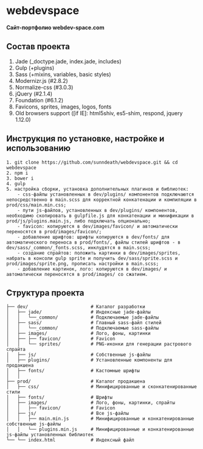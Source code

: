 # webdevspace
**Сайт-портфолио webdev-space.com**

## Состав проекта
1. Jade (_doctype.jade, index.jade, includes)
2. Gulp (+plugins)
3. Sass (+mixins, variables, basic styles)
4. Modernizr.js (#2.8.2)
5. Normalize-css (#3.0.3)
6. jQuery (#2.1.4)
7. Foundation (#6.1.2)
8. Favicons, sprites, images, logos, fonts
9. Old browsers support ([if IE]: html5shiv, es5-shim, respond, jquery 1.12.0)

## Инструкция по установке, настройке и использованию
```
1. git clone https://github.com/sunndeath/webdevspace.git && cd webdevspace
2. npm i
3. bower i
4. gulp
5. настройка сборки, установка дополнительных плагинов и библиотек:
    - css-файлы установленных в dev/plugins/ компонентов подключаются непосредственно в main.scss для корректной конкатенации и компиляции в prod/css/main.min.css;
    - пути js-файлов, установленных в dev/plugins/ компонентов, необходимо скопировать в gulpfile.js для конкатенации и минификации в prod/js/plugins.main.js, либо подключать опционально;
    - favicon: копируются в dev/images/favicon/ и автоматически переносятся в prod/images/favicon/;
    - добавление шрифтов: шрифты копируются в dev/fonts/ для автоматического переноса в prod/fonts/, файлы стилей шрифтов - в dev/sass/_common/_fonts.scss, инклудятся в main.scss;
    - создание спрайтов: положить картинки в dev/images/sprites, набрать в консоли gulp sprite и получить dev/sass/sprite.scss и prod/images/sprite.png, прописать настройки в main.scss;
    - добавление картинок, лого: копируются в dev/images/ и автоматически переносятся в prod/images/ со сжатием.
```

## Структура проекта
```
├── dev/                       # Каталог разработки
│   ├── jade/                  # Индексные jade-файлы
│   │   └──_common/            # Подключаемые jade-файлы
│   ├── sass/                  # Главный sass-файл стилей
│   │   └──_common/            # Подключаемые sass-файлы
│   ├── images/                # Лого, фоны, картинки
│   ├── ├── favicon/           # Favicon
│   │   └── sprites/           # PNG-иконки для генерации растрового спрайта
│   ├── js/                    # Собственные js-файлы
│   ├── plugins/               # Установленные компоненты для продакшена
│   ├── fonts/                 # Кастомные шрифты
│   │
├── prod/                      # Каталог продакшена
│   ├── css/                   # Минифицированные и сконкатенированные стили
│   ├── fonts/                 # Шрифты
│   ├── images/                # Лого, фоны, картинки, спрайты
│   │   ├── favicon/           # Favicon
│   ├── js/              	   # Все js-файлы
│   │   ├── main.min.js        # Минифицированные и конкатенированные собственные js-файлы
│   │   └── plugins.min.js     # Минифицированные и конкатенированные js-файлы установленных библиотек
└── └── index.html             # Индексный файл
```
